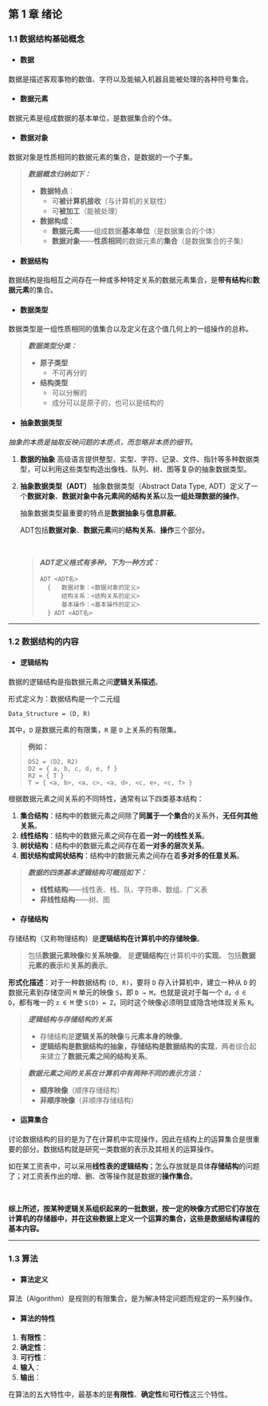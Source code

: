 ## 第 1 章 绪论

### 1.1 数据结构基础概念

- #### **数据**
数据是描述客观事物的数值、字符以及能输入机器且能被处理的各种符号集合。

- #### **数据元素**
数据元素是组成数据的基本单位，是数据集合的个体。

- #### **数据对象**
数据对象是性质相同的数据元素的集合，是数据的一个子集。

> ***数据概念归纳如下：***
> - **数据特点**：
>   - 可**被计算机接收**（与计算机的关联性）
>   - 可**被加工**（能被处理）
> - **数据构成**：
>   - **数据元素**——组成数据**基本单位**（是数据集合的个体）
>   - **数据对象**——**性质相同**的数据元素的**集合**（是数据集合的子集）

- #### **数据结构**
数据结构是指相互之间存在一种或多种特定关系的数据元素集合，是**带有结构**和**数据元素**的集合。

- #### **数据类型**
数据类型是一组性质相同的值集合以及定义在这个值几何上的一组操作的总称。

> ***数据类型分类：***
> - **原子类型**
>   - 不可再分的
> - **结构类型**
>   - 可以分解的
>   - 成分可以是原子的，也可以是结构的

- #### **抽象数据类型**
*抽象的本质是抽取反映问题的本质点，而忽略非本质的细节。*

1.  **数据的抽象**
    高级语言提供整型、实型、字符、记录、文件、指针等多种数据类型，可以利用这些类型构造出像栈、队列、树、图等复杂的抽象数据类型。
    
2.  **抽象数据类型（ADT）**
    抽象数据类型（Abstract Data Type, ADT）定义了一个**数据对象**、**数据对象中各元素间的结构关系**以及**一组处理数据的操作**。
        
    抽象数据类型最重要的特点是**数据抽象**与**信息屏蔽**。

    ADT包括**数据对象**、**数据元素**间的**结构关系**、**操作**三个部分。
    
    <br>

    > ***ADT定义格式有多种，下为一种方式：***
    > ```
    > ADT <ADT名>
    >   {   数据对象：<数据对象的定义>
    >       结构关系：<结构关系的定义>
    >       基本操作：<基本操作的定义>
    >   } ADT <ADT名>
    > ```


---


### 1.2 数据结构的内容

- #### **逻辑结构**
数据的逻辑结构是指数据元素之间**逻辑关系描述**。

形式定义为：数据结构是一个二元组
```
Data_Structure = (D, R)
```
其中，`D` 是数据元素的有限集，`R` 是 `D` 上关系的有限集。

> **例如：**
> ```
> DS2 = (D2, R2)
> D2 = { a, b, c, d, e, f }
> R2 = { T }
> T = { <a, b>, <a, c>, <a, d>, <c, e>, <c, f> }
> ```

根据数据元素之间关系的不同特性，通常有以下四类基本结构：
1. **集合结构**：结构中的数据元素之间除了**同属于一个集合**的关系外，**无任何其他关系**。
2. **线性结构**：结构中的数据元素之间存在着**一对一的线性关系**。
3. **树状结构**：结构中的数据元素之间存在着**一对多的层次关系**。
4. **图状结构或网状结构**：结构中的数据元素之间存在着**多对多的任意关系**。

> ***数据的四类基本逻辑结构可概括如下：***
> - **线性结构**——线性表、栈、队、字符串、数组、广义表
> - **非线性结构**——树、图

- #### 存储结构
存储结构（又称物理结构）是**逻辑结构在计算机中的存储映像**。
> 包括**数据元素映像**和**关系映像**。
> 是**逻辑结构**在计算机中的**实现**。
> 包括**数据元素的表示**和**关系的表示**。

**形式化描述**：对于一种数据结构 `(D, R)`，要将 `D` 存入计算机中，建立一种从 `D` 的数据元素到存储空间 `M` 单元的映像 `S`，即 `D → M`，也就是说对于每一个 `d`，`d ∈ D`，都有唯一的 `z ∈ M` 使 `S(D) = Z`，同时这个映像必须明显或隐含地体现关系 `R`。

> ***逻辑结构与存储结构的关系***
> - 存储结构是**逻辑关系的映像**与**元素本身的映像**。
> - **逻辑结构是数据结构的抽象，存储结构是数据结构的实现**，两者综合起来建立了**数据元素之间的结构关系**。

> ***数据元素之间的关系在计算机中有两种不同的表示方法：***
> - **顺序映像**（顺序存储结构）
> - **非顺序映像**（非顺序存储结构）

- #### **运算集合**
讨论数据结构的目的是为了在计算机中实现操作，因此在结构上的运算集合是很重要的部分。数据结构就是研究一类数据的表示及其相关的运算操作。

如在某工资表中，可以采用**线性表的逻辑结构**；怎么存放就是具体**存储结构**的问题了；对工资表作出的增、删、改等操作就是数据的**操作集合**。

<br>

**综上所述，按某种逻辑关系组织起来的一批数据，按一定的映像方式把它们存放在计算机的存储器中，并在这些数据上定义一个运算的集合，这些是数据结构课程的基本内容。**


---


### 1.3 算法

- #### 算法定义
算法（Algorithm）是规则的有限集合，是为解决特定问题而规定的一系列操作。

- #### 算法的特性
1. **有限性**：
2. **确定性**：
3. **可行性**：
4. **输入**：
5. **输出**：

在算法的五大特性中，最基本的是**有限性**、**确定性**和**可行性**这三个特性。
